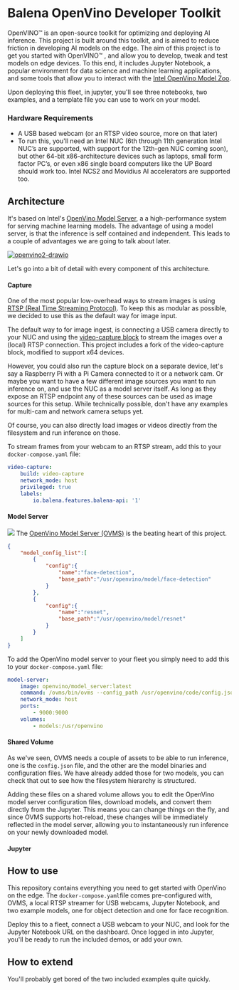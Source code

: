 

# Balena OpenVino Developer Toolkit

OpenVINO™ is an open-source toolkit for optimizing and deploying AI inference. This project is built around this toolkit, and is aimed to reduce friction in developing AI models on the edge. The aim of this project is to get you started with OpenVINO™ , and allow you to develop, tweak and test models on edge devices. To this end, it includes Jupyter Notebook, a popular environment for data science and machine learning applications, and some tools that allow you to interact with the [Intel OpenVino Model Zoo]().

Upon deploying this fleet, in jupyter, you'll see three notebooks, two examples, and a template file you can use to work on your model. 

### Hardware Requirements 

* A USB based webcam (or an RTSP video source, more on that later)
* To run this, you'll need an Intel NUC (6th through 11th generation Intel NUC’s are supported, with support for the 12th-gen NUC coming soon), but other 64-bit x86-architecture devices such as laptops, small form factor PC’s, or even x86 single board computers like the UP Board should work too.  Intel NCS2 and Movidius AI accelerators are supported too.

## Architecture 

It's based on Intel's [OpenVino Model Server](https://docs.openvino.ai/latest/ovms_what_is_openvino_model_server.html), a a high-performance system for serving machine learning models. The advantage of using a model server, is that the inference is self contained and independent. This leads to a couple of advantages we are going to talk about later. 

<a href="https://ibb.co/34dCFZb"><img src="https://i.ibb.co/7jC1pmD/openvino2-drawio.png" alt="openvino2-drawio" border="0"></a>

Let's go into a bit of detail with every component of this architecture. 

#### Capture
One of the most popular low-overhead ways to stream images is using [RTSP (Real Time Streaming Protocol)](https://en.wikipedia.org/wiki/Real_Time_Streaming_Protocol).  To keep this as modular as possible, we decided to use this as the default way for image input.

The default way to for image ingest, is connecting a USB camera directly to your NUC and using the [video-capture block]() to stream the images over a (local) RTSP connection.  This project includes a fork of the video-capture block, modified to support x64 devices. 

However, you could also run the capture block on a separate device, let's say a Raspberry Pi with a Pi Camera connected to it or a network cam. Or maybe you want to have a few different image sources you want to run inference on, and use the NUC as a model server itself. As long as they expose an RTSP endpoint any of these sources can be used as image sources for this setup.  While technically possible, don't have any examples for multi-cam and network camera setups yet.

Of course, you can also directly load images or videos directly from the filesystem and run inference on those.

To stream frames from your webcam to an RTSP stream, add this to your `docker-compose.yaml` file: 

```yaml
video-capture:
	build: video-capture
	network_mode: host
	privileged: true
	labels:
		io.balena.features.balena-api: '1'
```


#### Model Server
![](https://docs.openvino.ai/latest/_images/serving-c.png)
The [OpenVino Model Server (OVMS)](https://docs.openvino.ai/latest/ovms_what_is_openvino_model_server.html)  is the beating heart of this project. 

```json
{
	"model_config_list":[
		{
			"config":{
				"name":"face-detection",
				"base_path":"/usr/openvino/model/face-detection"
			}
		},
		{
			"config":{
				"name":"resnet",
				"base_path":"/usr/openvino/model/resnet"
			}
		}
	]
}
```

To add the OpenVino model server to your fleet you simply need to add this to your `docker-compose.yaml` file:
```yaml
model-server:
	image: openvino/model_server:latest
	command: /ovms/bin/ovms --config_path /usr/openvino/code/config.json --port 9000
	network_mode: host
	ports:
		- 9000:9000
	volumes:
		- models:/usr/openvino
```


#### Shared Volume 
As we've seen, OVMS needs a couple of assets to be able to run inference, one is the `config.json` file, and the other are the model binaries and configuration files. We have already added those for two models, you can check that out to see how the filesystem hierarchy is structured.

Adding these files on a shared volume allows you to edit the OpenVino model server configuration files, download models, and convert them directly from the Jupyter. This means you can change things on the fly,  and since OVMS supports hot-reload, these changes will be immediately reflected in the model server,  allowing you to instantaneously run inference on your newly downloaded model. 

#### Jupyter


## How to use
This repository contains everything you need to get started with OpenVino on the edge. The `docker-compose.yaml`file comes pre-configured with, OVMS, a local RTSP streamer for USB webcams, Jupyter Notebook, and two example models, one for object detection and one for face recognition. 

Deploy this to a fleet, connect a USB webcam to your NUC, and look for the Jupyter Notebook URL on the dashboard.  Once logged in into Jupyter, you'll be ready to run the included demos, or add your own. 

## How to extend
You'll probably get bored of the two included examples quite quickly. 


